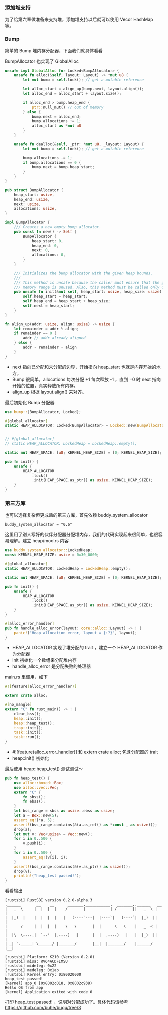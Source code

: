 ### 添加堆支持

为了给第六章做准备来支持堆，添加堆支持以后就可以使用 Vecor HashMap 等。

### Bump

简单的 Bump 堆内存分配器，下面我们就具体看看

BumpAllocator 也实现了 GlobalAlloc 

```rust
unsafe impl GlobalAlloc for Locked<BumpAllocator> {
    unsafe fn alloc(&self, layout: Layout) -> *mut u8 {
        let mut bump = self.lock(); // get a mutable reference

        let alloc_start = align_up(bump.next, layout.align());
        let alloc_end = alloc_start + layout.size();

        if alloc_end > bump.heap_end {
            ptr::null_mut() // out of memory
        } else {
            bump.next = alloc_end;
            bump.allocations += 1;
            alloc_start as *mut u8
        }
    }

    unsafe fn dealloc(&self, _ptr: *mut u8, _layout: Layout) {
        let mut bump = self.lock(); // get a mutable reference

        bump.allocations -= 1;
        if bump.allocations == 0 {
            bump.next = bump.heap_start;
        }
    }
}

pub struct BumpAllocator {
    heap_start: usize,
    heap_end: usize,
    next: usize,
    allocations: usize,
}

impl BumpAllocator {
    /// Creates a new empty bump allocator.
    pub const fn new() -> Self {
        BumpAllocator {
            heap_start: 0,
            heap_end: 0,
            next: 0,
            allocations: 0,
        }
    }

    /// Initializes the bump allocator with the given heap bounds.
    ///
    /// This method is unsafe because the caller must ensure that the given
    /// memory range is unused. Also, this method must be called only once.
    pub unsafe fn init(&mut self, heap_start: usize, heap_size: usize) {
        self.heap_start = heap_start;
        self.heap_end = heap_start + heap_size;
        self.next = heap_start;
    }
}

fn align_up(addr: usize, align: usize) -> usize {
    let remainder = addr % align;
    if remainder == 0 {
        addr // addr already aligned
    } else {
        addr - remainder + align
    }
}
```

- next 指向已分配和未分配的边界，开始指向 heap_start 也就是内存开始的地方。
- Bump 很简单，allocations 每次分配 +1 每次释放 -1 ，直到 =0 时 next 指向开始的位置，真实释放所有内存。
- align_up 根据 layout.align() 来对齐。

最后初始化 Bump 分配器

```rust
use bump::{BumpAllocator, Locked};

#[global_allocator]
static HEAP_ALLOCATOR: Locked<BumpAllocator> = Locked::new(BumpAllocator::new());


// #[global_allocator]
// static HEAP_ALLOCATOR: LockedHeap = LockedHeap::empty();

static mut HEAP_SPACE: [u8; KERNEL_HEAP_SIZE] = [0; KERNEL_HEAP_SIZE];

pub fn init() {
    unsafe {
        HEAP_ALLOCATOR
            .lock()
            .init(HEAP_SPACE.as_ptr() as usize, KERNEL_HEAP_SIZE);
    }
}
```



### 第三方库

也可以选择复杂但更成熟的第三方库，首先依赖 buddy_system_allocator 

```
buddy_system_allocator = "0.6"
```

这里用了别人写好的伙伴分配器分配堆内存，我们的代码实现起来很简单，也很容易理解。建立 heap/mod.rs 内容

```rust
use buddy_system_allocator::LockedHeap;
const KERNEL_HEAP_SIZE: usize = 0x30_0000;

#[global_allocator]
static HEAP_ALLOCATOR: LockedHeap = LockedHeap::empty();

static mut HEAP_SPACE: [u8; KERNEL_HEAP_SIZE] = [0; KERNEL_HEAP_SIZE];

pub fn init() {
    unsafe {
        HEAP_ALLOCATOR
            .lock()
            .init(HEAP_SPACE.as_ptr() as usize, KERNEL_HEAP_SIZE);
    }
}

#[alloc_error_handler]
pub fn handle_alloc_error(layout: core::alloc::Layout) -> ! {
    panic!("Heap allocation error, layout = {:?}", layout);
}
```

- HEAP_ALLOCATOR 实现了堆分配的 trait ，建立一个 HEAP_ALLOCATOR 作为分配器
- init 初始化一个数组来分配堆内存
- handle_alloc_error 是分配失败的处理器

main.rs 里调用，如下

```rust
#![feature(alloc_error_handler)]

extern crate alloc;

#[no_mangle]
extern "C" fn rust_main() -> ! {
    clear_bss();
    heap::init();
    heap::heap_test();
    trap::init();
    task::init();
    task::run();
}
```

- #![feature(alloc_error_handler)] 和 extern crate alloc; 包含分配器的 trait 
- heap::init() 初始化

最后使用 heap::heap_test() 测试测试～

```rust
pub fn heap_test() {
    use alloc::boxed::Box;
    use alloc::vec::Vec;
    extern "C" {
        fn sbss();
        fn ebss();
    }
    let bss_range = sbss as usize..ebss as usize;
    let a = Box::new(5);
    assert_eq!(*a, 5);
    assert!(bss_range.contains(&(a.as_ref() as *const _ as usize)));
    drop(a);
    let mut v: Vec<usize> = Vec::new();
    for i in 0..500 {
        v.push(i);
    }
    for i in 0..500 {
        assert_eq!(v[i], i);
    }
    assert!(bss_range.contains(&(v.as_ptr() as usize)));
    drop(v);
    println!("heap_test passed!");
}
```

看看输出

```
[rustsbi] RustSBI version 0.2.0-alpha.3
.______       __    __      _______.___________.  _______..______   __
|   _  \     |  |  |  |    /       |           | /       ||   _  \ |  |
|  |_)  |    |  |  |  |   |   (----`---|  |----`|   (----`|  |_)  ||  |
|      /     |  |  |  |    \   \       |  |      \   \    |   _  < |  |
|  |\  \----.|  `--'  |.----)   |      |  |  .----)   |   |  |_)  ||  |
| _| `._____| \______/ |_______/       |__|  |_______/    |______/ |__|

[rustsbi] Platform: K210 (Version 0.2.0)
[rustsbi] misa: RV64ACDFIMSU
[rustsbi] mideleg: 0x22
[rustsbi] medeleg: 0x1ab
[rustsbi] Kernel entry: 0x80020000
heap_test passed!
[kernel] app_0 [0x8002c018, 0x8002c938)
Hello OS from app
[kernel] Application exited with code 0
```

打印 heap_test passed! ，说明对分配成功了。具体代码请参考 https://github.com/buhe/bugu/tree/3 

